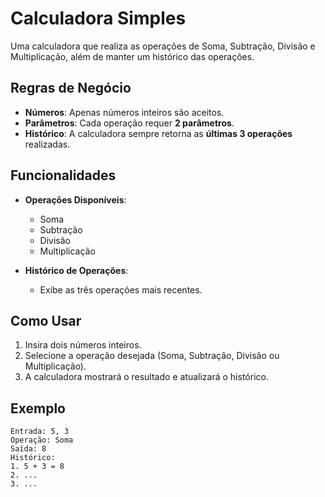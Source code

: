 # Calculadora Simples

Uma calculadora que realiza as operações de Soma, Subtração, Divisão e Multiplicação, além de manter um histórico das operações.

## Regras de Negócio

- **Números**: Apenas números inteiros são aceitos.
- **Parâmetros**: Cada operação requer **2 parâmetros**.
- **Histórico**: A calculadora sempre retorna as **últimas 3 operações** realizadas.

## Funcionalidades

- **Operações Disponíveis**:
  - Soma
  - Subtração
  - Divisão
  - Multiplicação

- **Histórico de Operações**:
  - Exibe as três operações mais recentes.

## Como Usar

1. Insira dois números inteiros.
2. Selecione a operação desejada (Soma, Subtração, Divisão ou Multiplicação).
3. A calculadora mostrará o resultado e atualizará o histórico.

## Exemplo

```plaintext
Entrada: 5, 3
Operação: Soma
Saída: 8
Histórico: 
1. 5 + 3 = 8
2. ...
3. ...